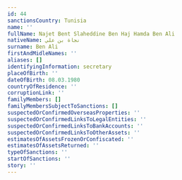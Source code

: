 ```yaml
---
id: 44
sanctionsCountry: Tunisia
name: ''
fullName: Najet Bent Slaheddine Ben Haj Hamda Ben Ali
nativeName: نجاة بن علي
surname: Ben Ali
firstAndMidleNames: ''
aliases: []
identifyingInformation: secretary
placeOfBirth: ''
dateOfBirth: 08.03.1980
countryOfResidence: ''
corruptionLink: ''
familyMembers: []
familyMembersSubjectToSanctions: []
suspectedOrConfirmedOverseasProperties: ''
suspectedOrConfirmedLinksToLegalEntities: ''
suspectedOrConfirmedLinksToBankAccounts: ''
suspectedOrConfirmedLinksToOtherAssets: ''
estimatesOfAssetsFrozenOrConfiscated: ''
estimatesOfAssetsReturned: ''
typeOfSanctions: ''
startOfSanctions: ''
story: ''
---
```

